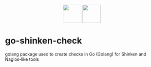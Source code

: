 <p align="center">
<img src="http://www.shinken-monitoring.org/img/LogoFrameworkBlack.png" height="60"> <img src="https://github.com/egonelbre/gophers/blob/master/vector/superhero/standing.svg" height="60">
</p>

# go-shinken-check
golang package used to create checks in Go (Golang) for Shinken and Nagios-like tools
